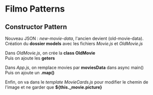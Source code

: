 # Filmo Patterns

## Constructor Pattern
Nouveau JSON : *new-movie-data*, l'ancien devient (old-movie-data).   
Création du **dossier models** avec les fichiers *Movie.js* et *OldMovie.js*

Dans *OldMovie.js*, on crée la **class OldMovie**  
Puis on ajoute les **geters**

Dans *App.js*, on remplace movies par **moviesData** dans async main()  
Puis on ajoute un **.map()**

Enfin, on va dans le *template MovieCards.js* pour modifier le chemin de l'image et ne garder que **${this._movie.picture}**
